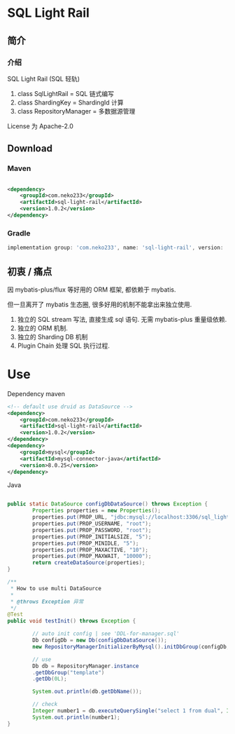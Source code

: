 # SQL Light Rail

## 简介



### 介绍

SQL Light Rail (SQL 轻轨)

1. class SqlLightRail = SQL 链式编写
2. class ShardingKey = ShardingId 计算
3. class RepositoryManager = 多数据源管理

License 为 Apache-2.0

## Download

### Maven

```xml

<dependency>
    <groupId>com.neko233</groupId>
    <artifactId>sql-light-rail</artifactId>
    <version>1.0.2</version>
</dependency>

```

### Gradle

```groovy
implementation group: 'com.neko233', name: 'sql-light-rail', version: '1.0.2'
```

## 初衷 / 痛点

因 mybatis-plus/flux 等好用的 ORM 框架, 都依赖于 mybatis. 

但一旦离开了 mybatis 生态圈, 很多好用的机制不能拿出来独立使用. 

1. 独立的 SQL stream 写法, 直接生成 sql 语句. 无需 mybatis-plus 重量级依赖.
2. 独立的 ORM 机制.
3. 独立的 Sharding DB 机制
4. Plugin Chain 处理 SQL 执行过程.


# Use
Dependency
maven
```xml
<!-- default use druid as DataSource -->
<dependency>
    <groupId>com.neko233</groupId>
    <artifactId>sql-light-rail</artifactId>
    <version>1.0.2</version>
</dependency>
<dependency>
    <groupId>mysql</groupId>
    <artifactId>mysql-connector-java</artifactId>
    <version>8.0.25</version>
</dependency>
```

Java
```java

public static DataSource configDbDataSource() throws Exception {
        Properties properties = new Properties();
        properties.put(PROP_URL, "jdbc:mysql://localhost:3306/sql_light_rail");
        properties.put(PROP_USERNAME, "root");
        properties.put(PROP_PASSWORD, "root");
        properties.put(PROP_INITIALSIZE, "5");
        properties.put(PROP_MINIDLE, "5");
        properties.put(PROP_MAXACTIVE, "10");
        properties.put(PROP_MAXWAIT, "10000");
        return createDataSource(properties);
}

/**
 * How to use multi DataSource
 *
 * @throws Exception 异常
 */
@Test
public void testInit() throws Exception {

        // auto init config | see 'DDL-for-manager.sql'
        Db configDb = new Db(configDbDataSource());
        new RepositoryManagerInitializerByMysql().initDbGroup(configDb, "template");

        // use 
        Db db = RepositoryManager.instance
        .getDbGroup("template")
        .getDb(0L);

        System.out.println(db.getDbName());

        // check
        Integer number1 = db.executeQuerySingle("select 1 from dual", Integer.class);
        System.out.println(number1);
}

```


